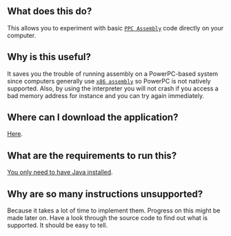 ## What does this do?
This allows you to experiment with basic [`PPC Assembly`](https://en.wikipedia.org/wiki/PowerPC) code directly on your computer.

## Why is this useful?
It saves you the trouble of running assembly on a PowerPC-based system since computers generally use [`x86 assembly`](https://en.wikipedia.org/wiki/X86_assembly_language) so PowerPC is not natively supported. Also, by using the interpreter you will not crash if you access a bad memory address for instance and you can try again immediately.

## Where can I download the application?
[Here](PowerPC%20Assembly%20Interpreter.jar?raw=true).

## What are the requirements to run this?
[You only need to have Java installed](https://www.youtube.com/watch?v=t58ZrfkI2PM).

## Why are so many instructions unsupported?
Because it takes a lot of time to implement them. Progress on this might be made later on. Have a look through the source code to find out what is supported. It should be easy to tell.